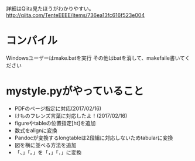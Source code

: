 詳細はQiita見たほうがわかりやすい。
http://qiita.com/TenteEEEE/items/736ea13fc616f523e004

# コンパイル
Windowsユーザーはmake.batを実行
その他はbatを消して、makefaile書いてください

# mystyle.pyがやっていること
* PDFのページ指定に対応(2017/02/16)
* けものフレンズ言葉に対応したよ！(2017/02/16)
* figureやtableの位置指定[ht]を追加
* 数式をalignに変換
* Pandocが変換するlongtableは2段組に対応しないためtabularに変換
* 図を横に並べる方法を追加
* 「、」「。」を「，」「．」に変換
